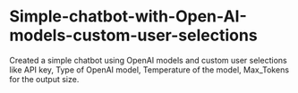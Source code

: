 # Simple-chatbot-with-Open-AI-models-custom-user-selections
Created a simple chatbot using OpenAI models and custom user selections like API key, Type of OpenAI model, Temperature of the model, Max_Tokens for the output size. 
